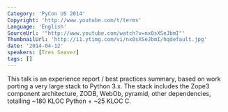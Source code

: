 ```yaml
---
Category: 'PyCon US 2014'
Copyright: 'http://www.youtube.com/t/terms'
Language: 'English'
SourceUrl: '"http://www.youtube.com/watch?v=nx0sXSeJbmI"'
ThumbnailUrl: 'http://i1.ytimg.com/vi/nx0sXSeJbmI/hqdefault.jpg'
date: '2014-04-12'
speakers: [Tres Seaver]
tags: []
---
```

This talk is an experience report / best practices summary, based on work porting a very large stack to Python 3.x. The stack includes the Zope3 component architecture, ZODB, WebOb, pyramid, other dependencies, totalling ~180 KLOC Python + ~25 KLOC C.